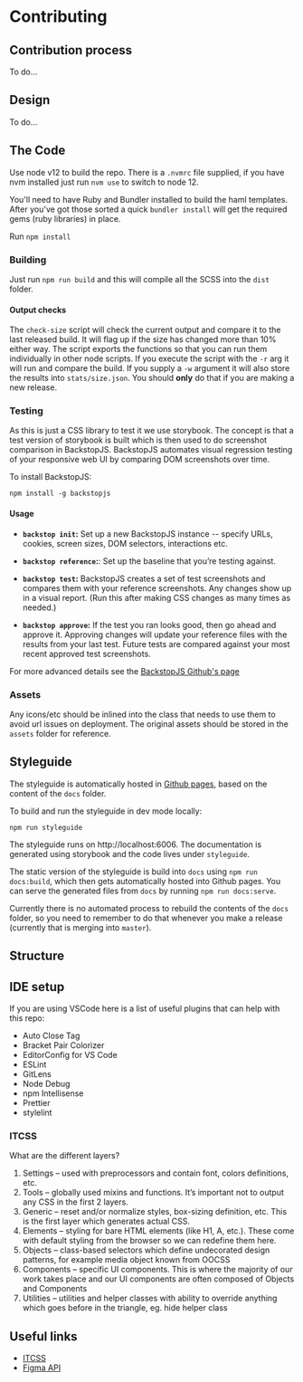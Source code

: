 # Contributing

## Contribution process

To do...

## Design

To do...

## The Code

Use node v12 to build the repo. There is a `.nvmrc` file supplied, if you have nvm installed just run `nvm use` to switch to node 12.

You'll need to have Ruby and Bundler installed to build the haml templates. After you've got those sorted a quick `bundler install` will get the required gems (ruby libraries) in place.

Run `npm install`

### Building

Just run `npm run build` and this will compile all the SCSS into the `dist` folder.

#### Output checks

The `check-size` script will check the current output and compare it to the last released build. It will flag up if the size has changed more than 10% either way. The script exports the functions so that you can run them individually in other node scripts. If you execute the script with the `-r` arg it will run and compare the build. If you supply a `-w` argument it will also store the results into `stats/size.json`. You should **only** do that if you are making a new release.

### Testing

As this is just a CSS library to test it we use storybook. The concept is that a test version of storybook is built which is then used to do screenshot comparison in BackstopJS. BackstopJS automates visual regression testing of your responsive web UI by comparing DOM screenshots over time.

To install BackstopJS:
```
npm install -g backstopjs
``` 

#### Usage

- **`backstop init`:** Set up a new BackstopJS instance -- specify URLs, cookies, screen sizes, DOM selectors, interactions etc.

- **`backstop reference`:**: Set up the baseline that you’re testing against.

- **`backstop test`:** BackstopJS creates a set of test screenshots and compares them with your reference screenshots. Any changes show up in a visual report. (Run this after making CSS changes as many times as needed.)

-  **`backstop approve`:** If the test you ran looks good, then go ahead and approve it. Approving changes will update your reference files with the results from your last test. Future tests are compared against your most recent approved test screenshots.

For more advanced details see the [BackstopJS Github's page](https://github.com/garris/BackstopJS)


### Assets

Any icons/etc should be inlined into the class that needs to use them to avoid url issues on deployment. The original assets should  be stored in the `assets` folder for reference.


## Styleguide

The styleguide is automatically hosted in [Github pages](https://citizensadvice.github.io/design-system-testing/), based on the content of the `docs` folder.

To build and run the styleguide in dev mode locally:

```
npm run styleguide
```

The styleguide runs on http://localhost:6006. The documentation is generated using storybook and the code lives under `styleguide`.

The static version of the styleguide is build into `docs` using `npm run docs:build`, which then gets automatically hosted into Github pages. You can serve the generated files from `docs` by running `npm run docs:serve`.

Currently there is no automated process to rebuild the contents of the `docs` folder, so you need to remember to do that whenever you make a release (currently that is merging into `master`).

## Structure

## IDE setup

If you are using VSCode here is a list of useful plugins that can help with this repo:

* Auto Close Tag
* Bracket Pair Colorizer
* EditorConfig for VS Code
* ESLint
* GitLens
* Node Debug
* npm Intellisense
* Prettier
* stylelint

### ITCSS

What are the different layers?

1. Settings – used with preprocessors and contain font, colors definitions, etc.
2. Tools – globally used mixins and functions. It’s important not to output any CSS in the first 2 layers.
3. Generic – reset and/or normalize styles, box-sizing definition, etc. This is the first layer which generates actual CSS.
4. Elements – styling for bare HTML elements (like H1, A, etc.). These come with default styling from the browser so we can redefine them here.
5. Objects – class-based selectors which define undecorated design patterns, for example media object known from OOCSS
6. Components – specific UI components. This is where the majority of our work takes place and our UI components are often composed of Objects and Components
7. Utilities – utilities and helper classes with ability to override anything which goes before in the triangle, eg. hide helper class

## Useful links

-   [ITCSS](https://www.xfive.co/blog/itcss-scalable-maintainable-css-architecture/)
-   [Figma API](https://blog.prototypr.io/design-tokens-with-figma-aef25c42430f)
